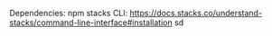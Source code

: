 Dependencies:
npm
stacks CLI: https://docs.stacks.co/understand-stacks/command-line-interface#installation
sd